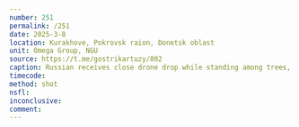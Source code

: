 ```yaml
---
number: 251
permalink: /251
date: 2025-3-8
location: Kurakhove, Pokrovsk raion, Donetsk oblast
unit: Omega Group, NGU
source: https://t.me/gostrikartuzy/802
caption: Russian receives close drone drop while standing among trees, immediately proceeds with shooting himself in temple on full auto to extremely graphic aftermath
timecode: 
method: shot
nsfl: 
inconclusive: 
comment: 
---
```

<script async src="https://telegram.org/js/telegram-widget.js?22" data-telegram-post="gostrikartuzy/802" data-width="100%"></script>